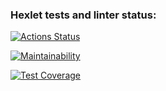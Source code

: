 ### Hexlet tests and linter status:
[![Actions Status](https://github.com/artem-mar/frontend-project-lvl3/workflows/hexlet-check/badge.svg)](https://github.com/artem-mar/frontend-project-lvl3/actions)

[![Maintainability](https://api.codeclimate.com/v1/badges/ba0633dfbec8513182d6/maintainability)](https://codeclimate.com/github/artem-mar/frontend-project-lvl3/maintainability)

[![Test Coverage](https://api.codeclimate.com/v1/badges/ba0633dfbec8513182d6/test_coverage)](https://codeclimate.com/github/artem-mar/frontend-project-lvl3/test_coverage)